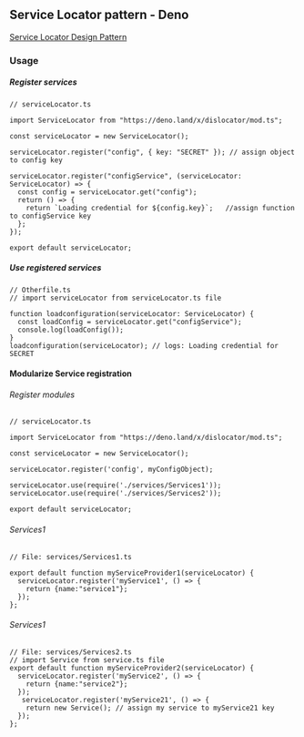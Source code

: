## Service Locator pattern - Deno

[Service Locator Design Pattern](https://en.wikipedia.org/wiki/Service_locator_pattern)

### Usage

##### Register services

```
// serviceLocator.ts

import ServiceLocator from "https://deno.land/x/dislocator/mod.ts";

const serviceLocator = new ServiceLocator();

serviceLocator.register("config", { key: "SECRET" }); // assign object to config key

serviceLocator.register("configService", (serviceLocator: ServiceLocator) => {
  const config = serviceLocator.get("config");
  return () => {
    return `Loading credential for ${config.key}`;   //assign function to configService key
  };
});

export default serviceLocator;
```
##### Use registered services
```
// Otherfile.ts
// import serviceLocator from serviceLocator.ts file

function loadconfiguration(serviceLocator: ServiceLocator) {
  const loadConfig = serviceLocator.get("configService");
  console.log(loadConfig());
}
loadconfiguration(serviceLocator); // logs: Loading credential for SECRET

```

#### Modularize Service registration
###### Register modules
```
// serviceLocator.ts

import ServiceLocator from "https://deno.land/x/dislocator/mod.ts";

const serviceLocator = new ServiceLocator();

serviceLocator.register('config', myConfigObject);
 
serviceLocator.use(require('./services/Services1'));
serviceLocator.use(require('./services/Services2'));

export default serviceLocator;

```
###### Services1
```
// File: services/Services1.ts

export default function myServiceProvider1(serviceLocator) {
  serviceLocator.register('myService1', () => {
    return {name:"service1"};
  });
};
```
###### Services1
```
// File: services/Services2.ts
// import Service from service.ts file
export default function myServiceProvider2(serviceLocator) {
  serviceLocator.register('myService2', () => {
    return {name:"service2"};
  });
   serviceLocator.register('myService21', () => { 
    return new Service(); // assign my service to myService21 key
  });
};

```


